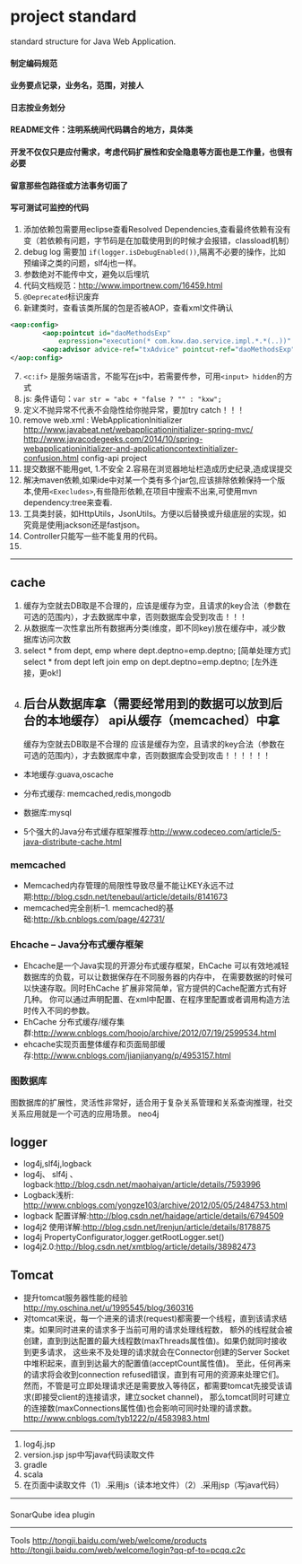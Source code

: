 # project standard
standard structure for Java Web Application.  <br/>

#### 制定编码规范
#### 业务要点记录，业务名，范围，对接人
#### 日志按业务划分
#### README文件：注明系统间代码耦合的地方，具体类
#### 开发不仅仅只是应付需求，考虑代码扩展性和安全隐患等方面也是工作量，也很有必要
#### 留意那些包路径或方法事务切面了
#### 写可测试可监控的代码

1. 添加依赖包需要用eclipse查看Resolved Dependencies,查看最终依赖有没有变（若依赖有问题，字节码是在加载使用到的时候才会报错，classload机制）
2. debug log 需要加 `if(logger.isDebugEnabled())`,隔离不必要的操作，比如预编译之类的问题，slf4j也一样。
3. 参数绝对不能传中文，避免以后埋坑
4. 代码文档规范：<http://www.importnew.com/16459.html>
5. `@Deprecated`标识废弃
6. 新建类时，查看该类所属的包是否被AOP，查看xml文件确认  <br/>
``` xml
<aop:config>
		<aop:pointcut id="daoMethodsExp"
			expression="execution(* com.kxw.dao.service.impl.*.*(..))" />
		<aop:advisor advice-ref="txAdvice" pointcut-ref="daoMethodsExp" />
</aop:config>
```
7.  `<c:if>` 是服务端语言，不能写在js中，若需要传参，可用`<input> hidden`的方式
8. js: 条件语句：`var str = "abc + "false ? "" : "kxw";`
9. 定义不抛异常不代表不会隐性给你抛异常，要加try catch！！！
10. remove web.xml : WebApplicationInitializer   <http://www.javabeat.net/webapplicationinitializer-spring-mvc/>
<http://www.javacodegeeks.com/2014/10/spring-webapplicationinitializer-and-applicationcontextinitializer-confusion.html>
config-api project
11. 提交数据不能用get, 1.不安全 2.容易在浏览器地址栏造成历史纪录,造成误提交
12. 解决maven依赖,如果ide中对某一个类有多个jar包,应该排除依赖保持一个版本,使用`<Execludes>`,有些隐形依赖,在项目中搜索不出来,可使用mvn dependency:tree来查看.
13. 工具类封装，如HttpUtils，JsonUtils。方便以后替换或升级底层的实现，如究竟是使用jackson还是fastjson。
14. Controller只能写一些不能复用的代码。
15.

***

## cache
1. 缓存为空就去DB取是不合理的，应该是缓存为空，且请求的key合法（参数在可选的范围内），才去数据库中拿，否则数据库会受到攻击！！！
2. 从数据库一次性拿出所有数据再分类(维度，即不同key)放在缓存中，减少数据库访问次数
3. select * from dept, emp where dept.deptno=emp.deptno; [简单处理方式]  <br/>
   select * from dept left join emp on dept.deptno=emp.deptno;  [左外连接，更ok!]  
4. 后台从数据库拿（需要经常用到的数据可以放到后台的本地缓存）
   api从缓存（memcached）中拿
   ----------
   缓存为空就去DB取是不合理的
   应该是缓存为空，且请求的key合法（参数在可选的范围内），才去数据库中拿，否则数据库会受到攻击！！！！！！


   
+ 本地缓存:guava,oscache
+ 分布式缓存: memcached,redis,mongodb
+ 数据库:mysql

+ 5个强大的Java分布式缓存框架推荐:<http://www.codeceo.com/article/5-java-distribute-cache.html>

### memcached
+  Memcached内存管理的局限性导致尽量不能让KEY永远不过期:<http://blog.csdn.net/tenebaul/article/details/8141673>
+ memcached完全剖析–1. memcached的基础:<http://kb.cnblogs.com/page/42731/>



### Ehcache – Java分布式缓存框架
+ Ehcache是一个Java实现的开源分布式缓存框架，EhCache 可以有效地减轻数据库的负载，可以让数据保存在不同服务器的内存中，
在需要数据的时候可以快速存取。同时EhCache 扩展非常简单，官方提供的Cache配置方式有好几种。
你可以通过声明配置、在xml中配置、在程序里配置或者调用构造方法时传入不同的参数。
+ EhCache 分布式缓存/缓存集群:<http://www.cnblogs.com/hoojo/archive/2012/07/19/2599534.html>
+ ehcache实现页面整体缓存和页面局部缓存:<http://www.cnblogs.com/jianjianyang/p/4953157.html>


### 图数据库
图数据库的扩展性，灵活性非常好，适合用于复杂关系管理和关系查询推理，社交关系应用就是一个可选的应用场景。
neo4j 

## logger
+ log4j,slf4j,logback
+ log4j、 slf4j 、logback:<http://blog.csdn.net/maohaiyan/article/details/7593996>
+ Logback浅析: <http://www.cnblogs.com/yongze103/archive/2012/05/05/2484753.html>
+ logback 配置详解:<http://blog.csdn.net/haidage/article/details/6794509>
+ log4j2 使用详解:<http://blog.csdn.net/lrenjun/article/details/8178875>
+ log4j PropertyConfigurator,logger.getRootLogger.set()
+ log4j2.0:<http://blog.csdn.net/xmtblog/article/details/38982473>


## Tomcat
+ 提升tomcat服务器性能的经验<http://my.oschina.net/u/1995545/blog/360316>
+ 对tomcat来说，每一个进来的请求(request)都需要一个线程，直到该请求结束。如果同时进来的请求多于当前可用的请求处理线程数，
额外的线程就会被创建，直到到达配置的最大线程数(maxThreads属性值)。如果仍就同时接收到更多请求，
这些来不及处理的请求就会在Connector创建的Server Socket中堆积起来，直到到达最大的配置值(acceptCount属性值)。
至此，任何再来的请求将会收到connection refused错误，直到有可用的资源来处理它们。
然而，不管是可立即处理请求还是需要放入等待区，都需要tomcat先接受该请求(即接受client的连接请求，建立socket channel)，
那么tomcat同时可建立的连接数(maxConnections属性值)也会影响可同时处理的请求数。
<http://www.cnblogs.com/tyb1222/p/4583983.html>



***

1. log4j.jsp
2. version.jsp  jsp中写java代码读取文件
3. gradle
4. scala
5. 在页面中读取文件（1）.采用js（读本地文件）（2）.采用jsp（写java代码）

---

#### 


SonarQube idea plugin

---

Tools 
<http://tongji.baidu.com/web/welcome/products>
<http://tongji.baidu.com/web/welcome/login?qq-pf-to=pcqq.c2c>
